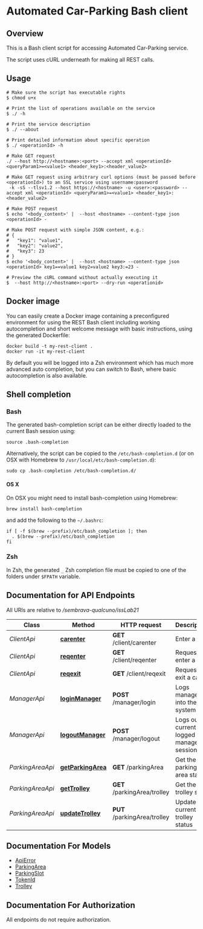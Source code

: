 # Automated Car-Parking Bash client

## Overview

This is a Bash client script for accessing Automated Car-Parking service.

The script uses cURL underneath for making all REST calls.

## Usage

```shell
# Make sure the script has executable rights
$ chmod u+x 

# Print the list of operations available on the service
$ ./ -h

# Print the service description
$ ./ --about

# Print detailed information about specific operation
$ ./ <operationId> -h

# Make GET request
./ --host http://<hostname>:<port> --accept xml <operationId> <queryParam1>=<value1> <header_key1>:<header_value2>

# Make GET request using arbitrary curl options (must be passed before <operationId>) to an SSL service using username:password
 -k -sS --tlsv1.2 --host https://<hostname> -u <user>:<password> --accept xml <operationId> <queryParam1>=<value1> <header_key1>:<header_value2>

# Make POST request
$ echo '<body_content>' |  --host <hostname> --content-type json <operationId> -

# Make POST request with simple JSON content, e.g.:
# {
#   "key1": "value1",
#   "key2": "value2",
#   "key3": 23
# }
$ echo '<body_content>' |  --host <hostname> --content-type json <operationId> key1==value1 key2=value2 key3:=23 -

# Preview the cURL command without actually executing it
$  --host http://<hostname>:<port> --dry-run <operationid>
```

## Docker image

You can easily create a Docker image containing a preconfigured environment
for using the REST Bash client including working autocompletion and short
welcome message with basic instructions, using the generated Dockerfile:

```shell
docker build -t my-rest-client .
docker run -it my-rest-client
```

By default you will be logged into a Zsh environment which has much more
advanced auto completion, but you can switch to Bash, where basic autocompletion
is also available.

## Shell completion

### Bash

The generated bash-completion script can be either directly loaded to the current Bash session using:

```shell
source .bash-completion
```

Alternatively, the script can be copied to the `/etc/bash-completion.d` (or on OSX with Homebrew to `/usr/local/etc/bash-completion.d`):

```shell
sudo cp .bash-completion /etc/bash-completion.d/
```

#### OS X

On OSX you might need to install bash-completion using Homebrew:

```shell
brew install bash-completion
```

and add the following to the `~/.bashrc`:

```shell
if [ -f $(brew --prefix)/etc/bash_completion ]; then
  . $(brew --prefix)/etc/bash_completion
fi
```

### Zsh

In Zsh, the generated `_` Zsh completion file must be copied to one of the folders under `$FPATH` variable.

## Documentation for API Endpoints

All URIs are relative to */sembrava-qualcuno/issLab21*

| Class            | Method                                                      | HTTP request                 | Description                                |
| ---------------- | ----------------------------------------------------------- | ---------------------------- | ------------------------------------------ |
| *ClientApi*      | [**carenter**](docs/ClientApi.md#carenter)                  | **GET** /client/carenter     | Enter a car                                |
| *ClientApi*      | [**reqenter**](docs/ClientApi.md#reqenter)                  | **GET** /client/reqenter     | Request to enter a car                     |
| *ClientApi*      | [**reqexit**](docs/ClientApi.md#reqexit)                    | **GET** /client/reqexit      | Request to exit a car                      |
| *ManagerApi*     | [**loginManager**](docs/ManagerApi.md#loginmanager)         | **POST** /manager/login      | Logs manager into the system               |
| *ManagerApi*     | [**logoutManager**](docs/ManagerApi.md#logoutmanager)       | **POST** /manager/logout     | Logs out current logged in manager session |
| *ParkingAreaApi* | [**getParkingArea**](docs/ParkingAreaApi.md#getparkingarea) | **GET** /parkingArea         | Get the parking area state                 |
| *ParkingAreaApi* | [**getTrolley**](docs/ParkingAreaApi.md#gettrolley)         | **GET** /parkingArea/trolley | Get the trolley state                      |
| *ParkingAreaApi* | [**updateTrolley**](docs/ParkingAreaApi.md#updatetrolley)   | **PUT** /parkingArea/trolley | Update the current trolley status          |

## Documentation For Models

- [ApiError](docs/ApiError.md)
- [ParkingArea](docs/ParkingArea.md)
- [ParkingSlot](docs/ParkingSlot.md)
- [TokenId](docs/TokenId.md)
- [Trolley](docs/Trolley.md)

## Documentation For Authorization

 All endpoints do not require authorization.
